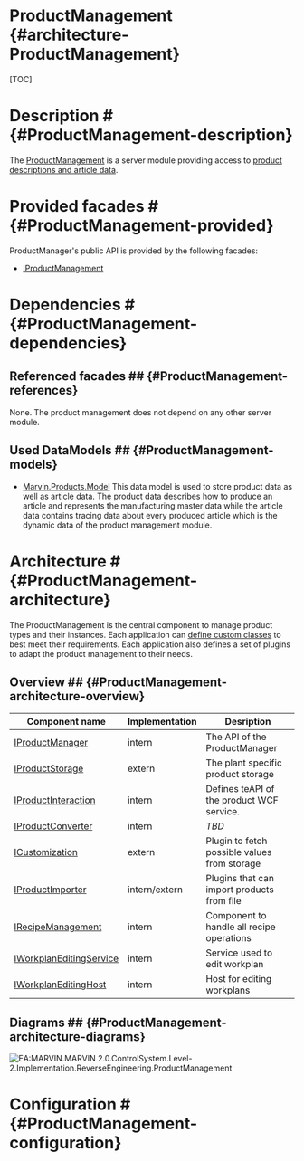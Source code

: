 ProductManagement {#architecture-ProductManagement}
======================================
[TOC]

# Description # {#ProductManagement-description}

The [ProductManagement](xref:Marvin.Products.Management) is a server module providing access 
to [product descriptions and article data](xref:concepts-Products).

# Provided facades # {#ProductManagement-provided}

ProductManager's public API is provided by the following facades:
 
* [IProductManagement](xref:Marvin.Products.IProductManagement) 

# Dependencies # {#ProductManagement-dependencies}

## Referenced facades ## {#ProductManagement-references}

None. The product management does not depend on any other server module.

## Used DataModels ## {#ProductManagement-models}

- [Marvin.Products.Model](xref:Marvin.Products.Model) This data model is used to store product 
data as well as article data. The product data describes how to produce an article and represents the 
manufacturing master data while the article data contains tracing data about every produced article 
which is the dynamic data of the product management module.

# Architecture # {#ProductManagement-architecture}
The ProductManagement is the central component to manage product types and their instances. Each application can [define custom classes](xref:productDefinition) to best
meet their requirements. Each application also defines a set of plugins to adapt the product management to their needs.

## Overview ## {#ProductManagement-architecture-overview}

Component name|Implementation|Desription
--------------|--------------|----------
[IProductManager](xref:Marvin.Products.Management.IProductManager)|intern|The API of the ProductManager
[IProductStorage](xref:Marvin.Products.IProductStorage)|extern|The plant specific product storage
[IProductInteraction](xref:Marvin.Products.Management.Modification.IProductInteraction)|intern|Defines teAPI of the product WCF service.
[IProductConverter](xref:Marvin.Products.Management.Modification.IProductConverter)|intern| *TBD*
[ICustomization](xref:Marvin.Products.ICustomization)|extern|Plugin to fetch possible values from storage
[IProductImporter](xref:Marvin.Products.IProductImporter)|intern/extern|Plugins that can import products from file
[IRecipeManagement](xref:Marvin.Products.Management.IRecipeManagement)|intern|Component to handle all recipe operations
[IWorkplanEditingService](xref:Marvin.Products.Management.Modification.IWorkplanEditingService)|intern|Service used to edit workplan
[IWorkplanEditingHost](xref:Marvin.Products.Management.Modification.IWorkplanEditingHost)|intern|Host for editing workplans

## Diagrams ## {#ProductManagement-architecture-diagrams}

![](images\ProductManagement.png "EA:MARVIN.MARVIN 2.0.ControlSystem.Level-2.Implementation.ReverseEngineering.ProductManagement")

# Configuration # {#ProductManagement-configuration}

